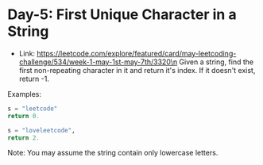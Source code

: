# Day-5: First Unique Character in a String
* Link: https://leetcode.com/explore/featured/card/may-leetcoding-challenge/534/week-1-may-1st-may-7th/3320\n
 Given a string, find the first non-repeating character in it and return it's index. If it doesn't exist, return -1.

Examples:
```python
s = "leetcode"
return 0.

s = "loveleetcode",
return 2.
```
Note: You may assume the string contain only lowercase letters. 
